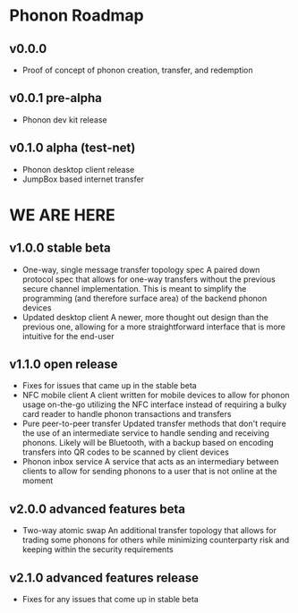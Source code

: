 # Phonon Roadmap
## v0.0.0
- Proof of concept of phonon creation, transfer, and redemption

## v0.0.1 pre-alpha
- Phonon dev kit release

## v0.1.0 alpha (test-net)
- Phonon desktop client release
- JumpBox based internet transfer

# WE ARE HERE
## v1.0.0 stable beta
- One-way, single message transfer topology spec
A paired down protocol spec that allows for one-way transfers without the previous secure channel implementation. This is meant to simplify the programming (and therefore surface area) of the backend phonon devices
- Updated desktop client
A newer, more thought out design than the previous one, allowing for a more straightforward interface that is more intuitive for the end-user
## v1.1.0 open release
- Fixes for issues that came up in the stable beta
- NFC mobile client
A client written for mobile devices to allow for phonon usage on-the-go utilizing the NFC interface instead of requiring a bulky card reader to handle phonon transactions and transfers
- Pure peer-to-peer transfer
Updated transfer methods that don't require the use of an intermediate service to handle sending and receiving phonons. Likely will be Bluetooth, with a backup based on encoding transfers into QR codes to be scanned by client devices
- Phonon inbox service
A service that acts as an intermediary between clients to allow for sending phonons to a user that is not online at the moment

## v2.0.0 advanced features beta
- Two-way atomic swap
An additional transfer topology that allows for trading some phonons for others while minimizing counterparty risk and keeping within the security requirements
## v2.1.0 advanced features release
- Fixes for any issues that come up in stable beta

